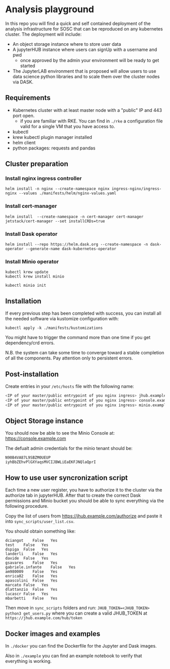 # Analysis playground

In this repo you will find a quick and self contained deployment of the analysis infrastructure for SOSC that can be reproduced on any kubernetes cluster.
The deployment will include:

- An object storage instance where to store user data
- A jupyterHUB instance where users can signUp with a username and pwd
  - once approved by the admin your environment will be ready to get started
- The JupyterLAB environment that is proposed will allow users to use data science python libraries and to scale them over the cluster nodes via DASK.

## Requirements

- Kubernetes cluster with at least master node with a "public" IP and 443 port open.
  - if you are familiar with RKE. You can find in `./rke` a configuration file valid for a single VM that you have access to.
- kubectl
- krew kubectl plugin manager installed
- helm client
- python packages: requests and pandas

## Cluster preparation

### Install nginx ingress controller

```
helm install -n nginx --create-namespace nginx ingress-nginx/ingress-nginx --values ./manifests/helm/nginx-values.yaml
```

### Install cert-manager

```
helm install  --create-namespace -n cert-manager cert-manager jetstack/cert-manager --set installCRDs=true
```

### Install Dask operator

```
helm install --repo https://helm.dask.org --create-namespace -n dask-operator --generate-name dask-kubernetes-operator
```

### Install Minio operator

```
kubectl krew update
kubectl krew install minio

kubectl minio init
```

## Installation

If every previous step has been completed with success, you can install all the needed software via kustomize configuration with:

```
kubectl apply -k ./manifests/kustomizations
```

You might have to trigger the command more than one time if you get dependency/crd errors.

N.B. the system can take some time to converge toward a stable completion of all the components. Pay attention only to persistent errors.
## Post-installation

Create entries in your `/etc/hosts` file with the following name:

```bash
<IP of your master/public entrypoint of you nginx ingress> jhub.example.com
<IP of your master/public entrypoint of you nginx ingress> console.example.com
<IP of your master/public entrypoint of you nginx ingress> minio.example.com
```

## Object Storage instance

You should now be able to see the Minio Console at: https://console.example.com

The defualt admin credentials for the minio tenant should be:
```
N90B4VA87L9SBZM0UEUP
iyhBbZEhvPlGXYaqsMVCIJBWLiEaEKFJNQlaQprI
```

## How to use user syncronization script

Each time a new user register, you have to authorize it to the cluster via the authorize tab in jupyterHUB. After that to create the correct Dask permissions and Minio bucket you should be able to sync everything via the following procedure.

Copy the list of users from https://jhub.example.com/authorize and paste it into `sync_scripts/user_list.csv`.

You should obtain something like:

```csv
dciangot	False	Yes			
test	False	Yes			
dspiga	False	Yes			
landerli	False	Yes			
davide	False	Yes			
gsavares	False	Yes			
gabriele.infante	False	Yes			
am980009	False	Yes			
enrica82	False	Yes			
apascolini	False	Yes			
marcato	False	Yes			
dlattanzio	False	Yes			
lucascr	False	Yes			
mbarbetti	False	Yes
```

Then move in `sync_scripts` folders and run: `JHUB_TOKEN=<JHUB_TOKEN> python3 get_users.py` where you can create a valid JHUB_TOKEN at `https://jhub.example.com/hub/token`

## Docker images and examples

In `./docker` you can find the Dockerfile for the Jupyter and Dask images.

Also in `./example` you can find an example notebook to verify that everything is working.